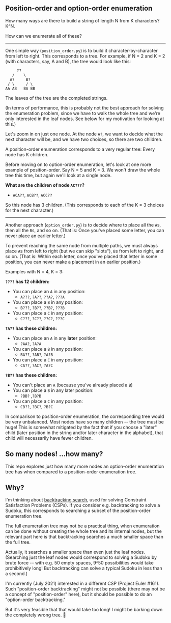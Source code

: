 ## Position-order and option-order enumeration

How many ways are there to build a string of length N from K characters? K\^N.

How can we enumerate all of these?

----

One simple way (`position_order.py`) is to build it character-by-character
from left to right. This corresponds to a tree. For example, if N = 2 and K =
2 (with characters, say, A and B), the tree would look like this:

```
     ??
   /    \
  A?     B?
 / \     / \
AA AB   BA BB
```

The leaves of the tree are the completed strings.

(In terms of performance, this is probably not the best approach for solving
the enumeration problem, since we have to walk the whole tree and we're only
interested in the leaf nodes. See below for my motivation for looking at
this.)

Let's zoom in on just one node. At the node `A?`, we want to decide what the
next character will be, and we have two choices, so there are two children.

A position-order enumeration corresponds to a very regular tree: Every node
has K children.

Before moving on to option-order enumeration, let's look at one more example
of position-order. Say N = 5 and K = 3. We won't draw the whole tree this
time, but again we'll look at a single node.

**What are the children of node `AC???`?**
- `ACA??`, `ACB??`, `ACC??`

So this node has 3 children. (This corresponds to each of the K = 3 choices
for the next character.)

----

Another approach (`option_order.py`) is to decide where to place all the `A`s,
then all the `B`s, and so on. (That is: Once you've placed some letter, you
can never place an earlier letter.)

To prevent reaching the same node from multiple paths, we must always place
`A`s from left to right (but we can skip "slots"), `B`s from left to right,
and so on. (That is: Within each letter, once you've placed that letter in
some position, you can never make a placement in an earlier position.)

Examples with N = 4, K = 3:

**`????` has 12 children:**
- You can place an `A` in any position:
    - `A???`, `?A??`, `??A?`, `???A`
- You can place a `B` in any position:
    - `B???`, `?B??`, `??B?`, `???B`
- You can place a `C` in any position:
    - `C???`, `?C??`, `??C?`, `???C`

**`?A??` has these children:**
- You can place an `A` in any **later** position:
    - `?AA?`, `?A?A`
- You can place a `B` in any position:
    - `BA??`, `?AB?`, `?A?B`
- You can place a `C` in any position:
    - `CA??`, `?AC?`, `?A?C`

**`?B??` has these children:**
- You can't place an `A` (because you've already placed a `B`)
- You can place a `B` in any later position:
    - `?BB?` ,`?B?B`
- You can place a `C` in any position:
    - `CB??`, `?BC?`, `?B?C`

In comparison to position-order enumeration, the corresponding tree would be
very unbalanced. Most nodes have so many children -- the tree must be huge!
This is somewhat mitigated by the fact that if you choose a "later" child
(later position in the string and/or later character in the alphabet), that
child will necessarily have fewer children.

## So many nodes! ...how many?

This repo explores just how many more nodes an option-order enumeration tree
has when compared to a position-order enumeration tree.

## Why?

I'm thinking about [backtracking search][backtracking], used for solving
Constraint Satisfaction Problems (CSPs). If you consider e.g. backtracking to
solve a Sudoku, this corresponds to searching a subset of the position-order
enumeration tree.

The full enumeration tree may not be a practical thing, when enumeration can
be done without creating the whole tree and its internal nodes, but the
relevant part here is that backtracking searches a much smaller space than the
full tree.

Actually, it searches a smaller space than even just the leaf nodes.
(Searching just the leaf nodes would correspond to solving a Sudoku by brute
force -- with e.g. 50 empty spaces, 9\^50 possibilities would take
prohibitively long! But backtracking can solve a typical Sudoku in less than a
second.)

I'm currently (July 2021) interested in a different CSP (Project Euler #161).
Such "position-order backtracking" might not be possible (there may not be a
concept of "position-order" here), but it should be possible to do an
"option-order backtracking."

But it's very feasible that that would take too long! I might be barking down
the completely wrong tree. 🌳


[backtracking]: https://en.wikipedia.org/wiki/Backtracking
